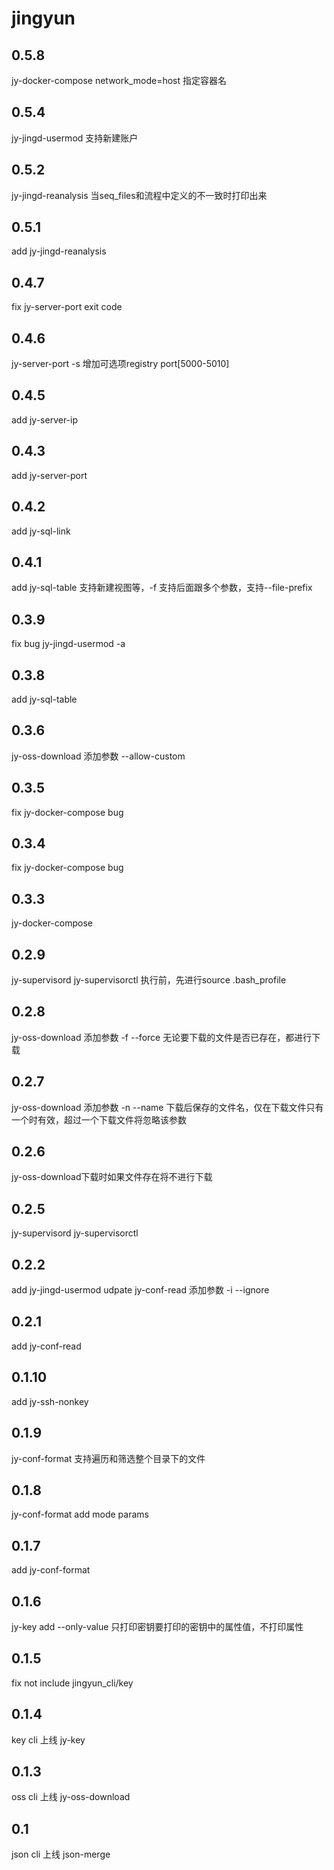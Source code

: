 # jingyun

## 0.5.8
jy-docker-compose network_mode=host 指定容器名

## 0.5.4
jy-jingd-usermod 支持新建账户

## 0.5.2
jy-jingd-reanalysis 当seq_files和流程中定义的不一致时打印出来

## 0.5.1
add jy-jingd-reanalysis

## 0.4.7
fix jy-server-port exit code

## 0.4.6
jy-server-port -s 增加可选项registry port[5000-5010]

## 0.4.5
add jy-server-ip

## 0.4.3
add jy-server-port

## 0.4.2
add jy-sql-link

## 0.4.1
add jy-sql-table 支持新建视图等，-f 支持后面跟多个参数，支持--file-prefix

## 0.3.9
fix bug jy-jingd-usermod -a

## 0.3.8
add jy-sql-table

## 0.3.6
jy-oss-download  添加参数 --allow-custom

## 0.3.5
fix jy-docker-compose bug

## 0.3.4
fix jy-docker-compose bug

## 0.3.3
jy-docker-compose

## 0.2.9
jy-supervisord jy-supervisorctl 执行前，先进行source .bash_profile

## 0.2.8
jy-oss-download 添加参数 -f --force 无论要下载的文件是否已存在，都进行下载

## 0.2.7
jy-oss-download 添加参数 -n --name  下载后保存的文件名，仅在下载文件只有一个时有效，超过一个下载文件将忽略该参数

## 0.2.6
jy-oss-download下载时如果文件存在将不进行下载

## 0.2.5
jy-supervisord
jy-supervisorctl

## 0.2.2
add jy-jingd-usermod
udpate jy-conf-read 添加参数 -i --ignore

## 0.2.1
add jy-conf-read

## 0.1.10
add jy-ssh-nonkey

## 0.1.9
jy-conf-format 支持遍历和筛选整个目录下的文件

## 0.1.8
jy-conf-format add mode params

## 0.1.7
add jy-conf-format

## 0.1.6
jy-key add --only-value 只打印密钥要打印的密钥中的属性值，不打印属性

## 0.1.5
fix not include jingyun_cli/key

## 0.1.4
key cli 上线 jy-key

## 0.1.3
oss cli 上线 jy-oss-download

## 0.1
json cli 上线 json-merge
